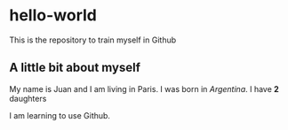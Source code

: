 # hello-world
This is the repository to train myself in Github

## A little bit about myself
My name is Juan and I am living in Paris.
I was born in *Argentina*.
 I have **2** daughters

I am learning to use Github.

